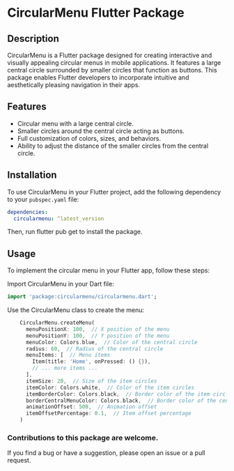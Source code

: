 # CircularMenu Flutter Package 

## Description

CircularMenu is a Flutter package designed for creating interactive and visually appealing circular menus in mobile applications. It features a large central circle surrounded by smaller circles that function as buttons. This package enables Flutter developers to incorporate intuitive and aesthetically pleasing navigation in their apps.

## Features

- Circular menu with a large central circle.
- Smaller circles around the central circle acting as buttons.
- Full customization of colors, sizes, and behaviors.
- Ability to adjust the distance of the smaller circles from the central circle.

## Installation

To use CircularMenu in your Flutter project, add the following dependency to your `pubspec.yaml` file:

```yaml
dependencies:
  circularmenu: ^latest_version
```

Then, run flutter pub get to install the package.


## Usage

To implement the circular menu in your Flutter app, follow these steps:

Import CircularMenu in your Dart file:

```dart
import 'package:circularmenu/circularmenu.dart';
```

Use the CircularMenu class to create the menu:

```dart 
    CircularMenu.createMenu( 
      menuPositionX: 100,  // X position of the menu
      menuPositionY: 100,  // Y position of the menu
      menuColor: Colors.blue,  // Color of the central circle
      radius: 60,  // Radius of the central circle
      menuItems: [  // Menu items
        Item(title: 'Home', onPressed: () {}),
        // ... more items ...
      ],
      itemSize: 20,  // Size of the item circles
      itemColor: Colors.white,  // Color of the item circles
      itemBorderColor: Colors.black,  // Border color of the item circles
      borderCentralMenuColor: Colors.black,  // Border color of the central circle
      animationOffset: 500,  // Animation offset
      itemOffsetPercentage: 0.1,  // Item offset percentage
    )
```
### Contributions to this package are welcome.

If you find a bug or have a suggestion, please open an issue or a pull request.